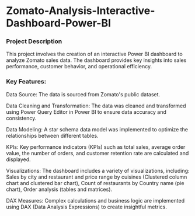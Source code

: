 
# Zomato-Analysis-Interactive-Dashboard-Power-BI 
### Project Description
This project involves the creation of an interactive Power BI dashboard to analyze Zomato sales data. The dashboard provides key insights into sales performance, customer behavior, and operational efficiency.
### Key Features:
Data Source: The data is sourced from Zomato's public dataset.

Data Cleaning and Transformation: The data was cleaned and transformed using Power Query Editor in Power BI to ensure data accuracy and consistency.

Data Modeling: A star schema data model was implemented to optimize the relationships between different tables.

KPIs: Key performance indicators (KPIs) such as total sales, average order value, the number of orders, and customer retention rate are calculated and displayed.

Visualizations: The dashboard includes a variety of visualizations, including:
Sales by city and restaurant and price range by cuisines (Clustered column chart and clustered bar chart),
Count of restaurants by Country name (pie chart),
Order analysis (tables and matrices).

DAX Measures: Complex calculations and business logic are implemented using DAX (Data Analysis Expressions) to create insightful metrics.
